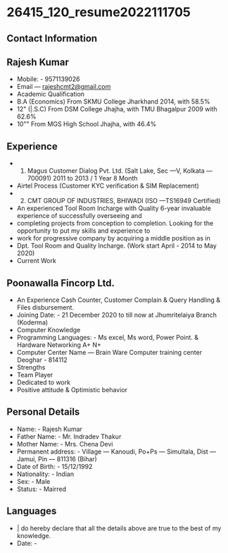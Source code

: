 # 26415_120_resume2022111705

## Contact Information



## Rajesh Kumar

* Mobile: - 9571139026
* Email — rajeshcmt2@gmail.com
* Academic Qualification
* B.A (Economics) From SKMU College Jharkhand 2014, with 58.5%
* 12" (|.S.C) From DSM College Jhajha, with TMU Bhagalpur 2009 with 62.6%
* 10"" From MGS High School Jhajha, with 46.4%


## Experience

* 1. Magus Customer Dialog Pvt. Ltd. (Salt Lake, Sec —V, Kolkata — 700091) 2011 to 2013 / 1 Year 8 Month
* Airtel Process (Customer KYC verification & SIM Replacement)
* 2. CMT GROUP OF INDUSTRIES, BHIWADI (ISO —TS16949 Certified)
* An experienced Tool Room Incharge with Quality 6-year invaluable experience of successfully overseeing and
* completing projects from conception to completion. Looking for the opportunity to put my skills and experience to
* work for progressive company by acquiring a middle position as in
* Dpt. Tool Room and Quality Incharge. (Work start April - 2014 to May 2020)
* Current Work


## Poonawalla Fincorp Ltd.

* An Experience Cash Counter, Customer Complain & Query Handling & Files disbursement.
* Joining Date: - 21 December 2020 to till now at Jhumritelaiya Branch (Koderma)
* Computer Knowledge
* Programming Languages: - Ms excel, Ms word, Power Point. & Hardware Networking A+ N+
* Computer Center Name — Brain Ware Computer training center Deoghar - 814112
* Strengths
* Team Player
* Dedicated to work
* Positive attitude & Optimistic behavior


## Personal Details

* Name: - Rajesh Kumar
* Father Name: - Mr. Indradev Thakur
* Mother Name: - Mrs. Chena Devi
* Permanent address: - Village — Kanoudi, Po+Ps — Simultala, Dist — Jamui, Pin — 811316 (Bihar)
* Date of Birth: - 15/12/1992
* Nationality: - Indian
* Sex: - Male
* Status: - Mairred


## Languages

* | do hereby declare that all the details above are true to the best of my knowledge.
* Date: -

